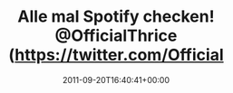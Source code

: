 ---
retweeted: false
source: <a href="http://twitter.com/download/android" rel="nofollow">Twitter for Android</a>
entities:
  hashtags: []
  symbols: []
  user_mentions: []
  urls:
  - url: http://t.co/F0zGpx66
    expanded_url: http://yfrog.com/h85o6qlj
    display_url: yfrog.com/h85o6qlj
    indices:
    - '100'
    - '120'
display_text_range:
- '0'
- '120'
favorite_count: '0'
id_str: '116190052203233280'
truncated: false
retweet_count: '0'
id: '116190052203233280'
possibly_sensitive: false
created_at: Tue Sep 20 16:40:41 +0000 2011
favorited: false
full_text: Alle mal Spotify checken! [@OfficialThrice](https://twitter.com/OfficialThrice)
  hat euch dort den Soundtrack zum Feierabend hinterlassen.
lang: de
quote_url: http://yfrog.com/h85o6qlj
tags:
- pesos/twitter
date: '2011-09-20T16:40:41+00:00'
src: https://twitter.com/bascht/status/116190052203233280
original_url: https://twitter.com/bascht/status/116190052203233280
type: twitter_tweet
text: Alle mal Spotify checken! [@OfficialThrice](https://twitter.com/OfficialThrice)
  hat euch dort den Soundtrack zum Feierabend hinterlassen.
title: Alle mal Spotify checken! @OfficialThrice (https://twitter.com/Official

---